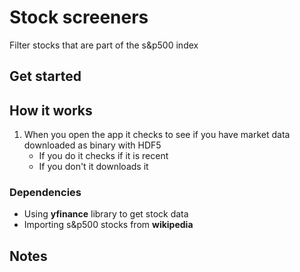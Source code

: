 # Stock screeners
Filter stocks that are part of the s&p500 index

## Get started

## How it works
1) When you open the app it checks to see if you have market data downloaded as binary with HDF5
    - If you do it checks if it is recent
    - If you don't it downloads it

### Dependencies
- Using **yfinance** library to get stock data
- Importing s&p500 stocks from **wikipedia**

## Notes